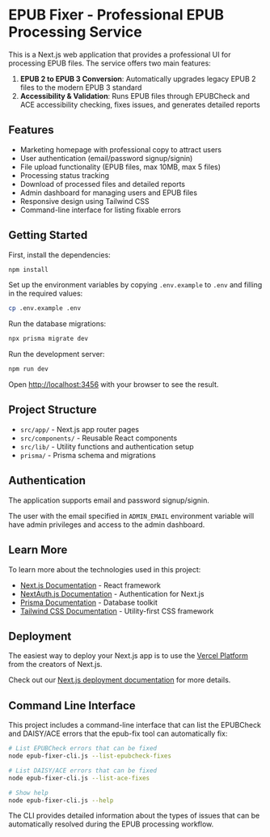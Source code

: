 # EPUB Fixer - Professional EPUB Processing Service

This is a Next.js web application that provides a professional UI for processing EPUB files. The service offers two main features:

1. **EPUB 2 to EPUB 3 Conversion**: Automatically upgrades legacy EPUB 2 files to the modern EPUB 3 standard
2. **Accessibility & Validation**: Runs EPUB files through EPUBCheck and ACE accessibility checking, fixes issues, and generates detailed reports

## Features

- Marketing homepage with professional copy to attract users
- User authentication (email/password signup/signin)
- File upload functionality (EPUB files, max 10MB, max 5 files)
- Processing status tracking
- Download of processed files and detailed reports
- Admin dashboard for managing users and EPUB files
- Responsive design using Tailwind CSS
- Command-line interface for listing fixable errors

## Getting Started

First, install the dependencies:

```bash
npm install
```

Set up the environment variables by copying `.env.example` to `.env` and filling in the required values:

```bash
cp .env.example .env
```

Run the database migrations:

```bash
npx prisma migrate dev
```

Run the development server:

```bash
npm run dev
```

Open [http://localhost:3456](http://localhost:3456) with your browser to see the result.

## Project Structure

- `src/app/` - Next.js app router pages
- `src/components/` - Reusable React components
- `src/lib/` - Utility functions and authentication setup
- `prisma/` - Prisma schema and migrations

## Authentication

The application supports email and password signup/signin.

The user with the email specified in `ADMIN_EMAIL` environment variable will have admin privileges and access to the admin dashboard.

## Learn More

To learn more about the technologies used in this project:

- [Next.js Documentation](https://nextjs.org/docs) - React framework
- [NextAuth.js Documentation](https://next-auth.js.org/) - Authentication for Next.js
- [Prisma Documentation](https://www.prisma.io/docs/) - Database toolkit
- [Tailwind CSS Documentation](https://tailwindcss.com/docs) - Utility-first CSS framework

## Deployment

The easiest way to deploy your Next.js app is to use the [Vercel Platform](https://vercel.com/new?utm_medium=default-template&filter=next.js&utm_source=create-next-app&utm_campaign=create-next-app-readme) from the creators of Next.js.

Check out our [Next.js deployment documentation](https://nextjs.org/docs/app/building-your-application/deploying) for more details.

## Command Line Interface

This project includes a command-line interface that can list the EPUBCheck and DAISY/ACE errors that the epub-fix tool can automatically fix:

```bash
# List EPUBCheck errors that can be fixed
node epub-fixer-cli.js --list-epubcheck-fixes

# List DAISY/ACE errors that can be fixed
node epub-fixer-cli.js --list-ace-fixes

# Show help
node epub-fixer-cli.js --help
```

The CLI provides detailed information about the types of issues that can be automatically resolved during the EPUB processing workflow.
